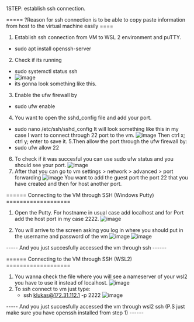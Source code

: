 1STEP: establish ssh connection.

===== ?Reason for ssh connection is to be able to copy paste information from host to the virtual machine easily ==== 

1. Establish ssh connection from VM to WSL 2 environment and puTTY.
  - sudo apt install openssh-server
2. Check if its running
  - sudo systemctl status ssh
  - ![image](https://github.com/LukasKava/Inception/assets/111790658/a458966a-f1f7-410c-96e6-eec34d402e82)
  - its gonna look something like this.
3. Enable the ufw firewall by
  - sudo ufw enable
4. You want to open the sshd_config file and add your port.
  - sudo nano /etc/ssh/sshd_config
It will look something like this in my case I want to connect through 22 port to the vm.
![image](https://github.com/LukasKava/Inception/assets/111790658/fe2315fd-22bc-400e-872c-a2eafbdaa4cb)
Then ctrl x; ctrl y; enter to save it.
5.Then allow the port through the ufw firewall by:
  - sudo ufw allow 22
6. To check if it was succesful you can use sudo ufw status and you should see your port.
  ![image](https://github.com/LukasKava/Inception/assets/111790658/203f1e4a-60a9-47b1-b6b5-96e997126690)
7. After that you can go to vm settings > network > advanced > port forwarding 
  ![image](https://github.com/LukasKava/Inception/assets/111790658/24eab394-51da-43ac-bc88-638a488b248c)
    You want to add the guest port the port 22 that you have created and then for host another port.


====== Connecting to the VM through SSH  (Windows Putty) ===================
1. Open the Putty. For hostname in usual case add localhost and for Port add the host port in my case 2222.
![image](https://github.com/LukasKava/Inception/assets/111790658/418c6eb2-8bea-49b2-ac77-c46a045b1e67)

2. You will arrive to the screen asking you log in where you should put in the username and password of the vm
  ![image](https://github.com/LukasKava/Inception/assets/111790658/a5d583d2-4d05-41a4-bb81-3610895f2327)
  ![image](https://github.com/LukasKava/Inception/assets/111790658/543b6b1d-f615-44e0-9a50-bef95c3a46c2)

----- And you just succesfully accessed the vm through ssh ------


====== Connecting to the VM through SSH  (WSL2) ===================
1. You wanna check the file where you will see a nameserver of your wsl2 you have to use it instead of localhost.
     ![image](https://github.com/LukasKava/Inception/assets/111790658/7ac73aa4-a8a7-4121-a702-92ef55d7ebae)
2. To ssh connect to vm just type:
   - ssh klukas@172.31.112.1 -p 2222
![image](https://github.com/LukasKava/Inception/assets/111790658/535ef7e5-806e-48b1-adb2-2572b9322241)

----- And you just succesfully accessed the vm through wsl2 ssh (P.S just make sure you have openssh installed from step 1) ------


